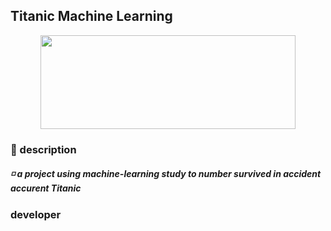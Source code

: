 ## Titanic Machine Learning
<div style="text-align: center; border-radius:50px">
<img src="https://www.kaggle.com/competitions/3136/images/header"  width=90% height=150px>
</div>

### 🚢 description
##### ◽ a project using machine-learning study to number survived in accident accurent Titanic


### developer
